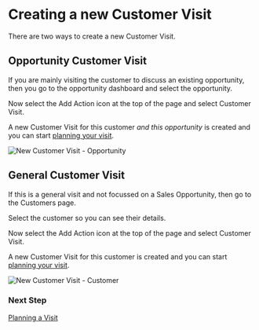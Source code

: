 # Creating a new Customer Visit

There are two ways to create a new Customer Visit.

## Opportunity Customer Visit 

If you are mainly visiting the customer to discuss an existing opportunity, then you go to the opportunity dashboard and select the opportunity.

Now select the Add Action icon at the top of the page and select Customer Visit.

A new Customer Visit for this customer *and this opportunity* is created and you can start [planning your visit](javascript:linkTo("Planning%20a%20Visit")).

![New Customer Visit - Opportunity](Docs/-images/CustomerActions/OpportunityAddCustomerVisit.png)

## General Customer Visit

If this is a general visit and not focussed on a Sales Opportunity, then go to the Customers page.

Select the customer so you can see their details.

Now select the Add Action icon at the top of the page and select Customer Visit.

A new Customer Visit for this customer is created and you can start [planning your visit](javascript:linkTo("Planning%20a%20Visit")).

![New Customer Visit - Customer](Docs/-images/CustomerActions/CustomerAddCustomerVisit.png)

### Next Step

[Planning a Visit](javascript:linkTo("Planning%20a%20Visit"))

